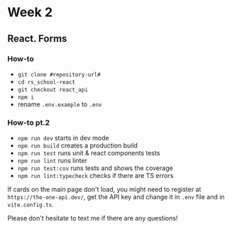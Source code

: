 # Week 2

## React. Forms

### How-to

- `git clone #repository-url#`
- `cd rs_school-react`
- `git checkout react_api`
- `npm i`
- rename `.env.example` to `.env`

### How-to pt.2

- `npm run dev` starts in dev mode
- `npm run build` creates a production build
- `npm run test` runs unit & react components tests
- `npm run lint` runs linter
- `npm run test:cov` runs tests and shows the coverage
- `npm run lint:typecheck` checks if there are TS errors

If cards on the main page don't load, you might need to register at `https://the-one-api.dev/`, get the API key and change it in `.env` file and in `vite.config.ts`.

Please don't hesitate to text me if there are any questions!
